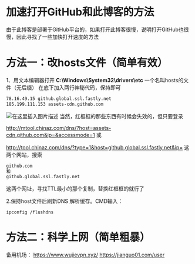# 加速打开GitHub和此博客的方法




由于此博客是部署于GitHub平台的，如果打开此博客很慢，说明打开GitHub也很慢，因此寻找了一些加快打开速度的方法
# 方法一：改hosts文件（简单有效）
1、用文本编辑器打开 **C:\Windows\System32\drivers\etc** 一个名叫hosts的文件（无后缀）
在底下加入两行神秘代码，保持即可
```bash
78.16.49.15 github.global.ssl.fastly.net
185.199.111.153 assets-cdn.github.com
```
![在这里插入图片描述](https://img-blog.csdnimg.cn/20200427203511406.png?x-oss-process=image/watermark,type_ZmFuZ3poZW5naGVpdGk,shadow_10,text_aHR0cHM6Ly9ibG9nLmNzZG4ubmV0L09sZEh1YW5nQw==,size_16,color_FFFFFF,t_70)
当然，红框框的那些东西有时候会失效的，但只要登录

http://mtool.chinaz.com/dns/?host=assets-cdn.github.com&ip=&accessmode=1
或

http://tool.chinaz.com/dns/?type=1&host=github.global.ssl.fastly.net&ip=
这两个网站，搜索

```bash
github.com
和
github.global.ssl.fastly.net
```
这两个网址，寻找TTL最小的那个复制，替换红框框的就行了

2.保持host文件后刷新DNS 解析缓存。CMD输入：

```
ipconfig /flushdns
```



# 方法二：科学上网（简单粗暴）
备用机场：
https://www.wujievpn.xyz/
https://jianguo01.com/user



